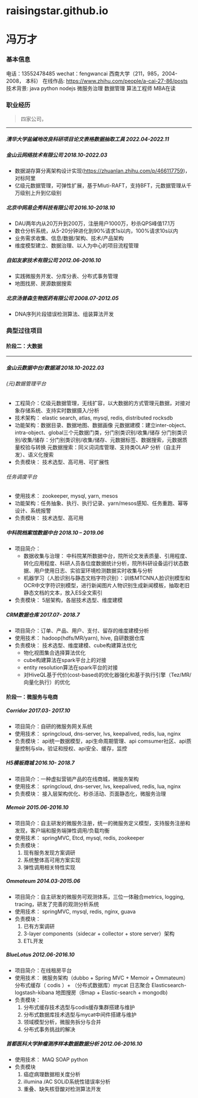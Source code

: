 # raisingstar.github.io
# 冯万才
### 基本信息
电话：13552478485  wechat：fengwancai
西南大学（211，985，2004-2008， 本科）
在线作品:  https://www.zhihu.com/people/a-cai-27-86/posts
技术背景: java python nodejs 微服务治理 数据管理 算法工程师 MBA在读
 ### 职业经历
> 四家公司，
---
##### 清华大学盐碱地改良科研项目论文表格数据抽取工具 2022.04-2022.11
##### 金山云网络技术有限公司 2018.10-2022.03
- 数据湖存算分离架构设计实现(https://zhuanlan.zhihu.com/p/466117759)，对标阿里
-  亿级元数据管理，可弹性扩展，基于Mluti-RAFT，支持BFT，元数据管理从千万级别上升到亿级别
##### 北京中网易企秀科技有限公司 	                                                                             2016.10-2018.10
- DAU两年内从20万升到200万，注册用户1000万，秒杀QPS峰值17.1万
- 数仓分析系统，从5-20分钟进化到90%请求1s以内，100%请求10s以内
- 业务需求收集、信息/数据/架构、技术/产品架构
- 维度模型建立、数据治理、以人为中心的项目流程管理
##### 自如友家技术有限公司 2012.06-2016.10
- 实践微服务开发、分库分表、分布式事务管理
- 地图找房、房源数据搜索
##### 北京汤普森生物医药有限公司 2008.07-2012.05
-  DNA序列片段错误检测算法、组装算法开发
### 典型过往项目
#### 阶段二：大数据
>
---

##### 金山云数据中台/数据湖							2018.10-2022.03
###### (元)数据管理平台
- 工程简介：亿级元数据管理，无线扩容，以大数据的方式管理元数据，对接对象存储系统、支持实时数据摄入/分析
- 技术架构： elastic search, atlas, mysql, redis, distributed rocksdb
- 功能架构：数据目录、数据地图、数据画像
	元数据建模：建立inter-object、intra-object、global三个元数据门类，分门别类识别/收集/储存
	分门别类识别/收集/储存：分门别类识别/收集/储存、元数据标签、数据搜索，元数据质量校验与转换
	元数据搜索：同义词词库管理、支持类OLAP 分析（自主开发）、语义化搜索
- 负责模块：  技术选型、高可用、可扩展性
###### 任务调度平台
- 使用技术： zookeeper, mysql, yarn, mesos
- 功能架构：任务抽象、执行、执行记录、yarn/mesos感知、任务重跑、幂等设计、系统报警
- 负责模块： 技术选型、高可用
##### 中科院档案馆数据中台							        2018.10 – 2019.06
- 项目简介：
    - 数据收集与治理：
    中科院某所数据中台，院所论文发表质量、引用程度、转化应用程度、科研人员各位度数据统计分析，院所科研设备运行状态数据、用户使用日志、实验室环境检测数据实时收集与分析
    - 机器学习（人脸识别与静态文档字符识别）：训练MTCNN人脸识别模型和OCR中文字符识别模型，进行新闻图片人物识别生成新闻模板，抽取老旧静态文档的文本，放入ES全文索引
- 负责模块： 5层架构，各层技术选型、维度建模
##### CRM数据仓库 2017.07- 2018.7
- 项目简介：订单、产品、用户、支付、留存的维度建模分析
- 使用技术： hadoop(hdfs/MR/yarn), hive,  自研数据仓库
- 负责模块： 技术选型、维度建模、cube构建算法优化
    - 物化视图集合选择算法优化
    - cube构建算法在spark平台上的对接
    - entity resolution算法在spark平台的对接
    - 对HiveQL基于代价(cost-based)的优化器强化和基于执行引擎（Tez/MR/向量化执行）的优化
#### 阶段一：微服务与电商
##### Corridor 2017.03- 2017.10
- 项目简介：自研的微服务网关系统
- 使用技术： springcloud, dns-server, lvs, keepalived, redis, lua, nginx
- 负责模块： api统一数据模型，api生命周期管理、api comsumer社区、api质量控制与sla，验证和授权、api安全、缓存，监控
##### H5模板商城 2016.10- 2018.7
- 项目简介：一种虚拟营销产品的在线商城，微服务架构
- 使用技术： springcloud, dns-server, lvs, keepalived, redis, lua, nginx
- 负责模块： 接入层架构优化、秒杀活动、页面静态化，微服务治理
##### Memoir 2015.06-2016.10
- 项目简介：自主研发的微服务注册，统一的微服务定义模型，支持服务注册和发现，客户端和服务端弹性调用/负载均衡
- 使用技术： springMVC, Etcd, mysql, redis, zookeeper
- 负责模块：
    1. 现有服务发现方案调研
    2. 系统整体高可用方案实现
    3. 弹性调用相关特性实现
##### Ommateum                                                                                              2014.03-2015.06
- 项目简介：自主研发的微服务可观测体系，三位一体融合metrics, logging, tracing，研发了完善的观测分析系统
- 使用技术： springMVC, mysql, redis, nginx, guava
- 负责模块：
    1. 已有方案调研
    2. 3-layer components（sidecar + collector + store server）架构
    3. ETL开发
##### BlueLotus 2012.06-2016.10
- 项目简介：在线租房平台
- 使用技术：
	微服务架构（dubbo + Spring MVC + Memoir + Ommateum）
	分布式缓存（ codis ）+ （分布式数据库）mycat
	日志聚合 Elasticsearch-logstash-kibana
	地图搜房（Bmap + Elastic-search + mongodb)
- 负责模块：
    1. 分布式缓存技术选型与codis缓存集群搭建与维护
    2. 分布式数据库技术选型与mycat中间件搭建与维护
    3. 领域模型分析，微服务拆分与合并
    4. 分布式事务挑战的解决
##### 首都医科大学肿瘤测序样本数据数据分析 2012.06-2016.10
- 使用技术：
	MAQ SOAP python
- 负责模块
    1. 癌症病理数据相关度分析
    2. illumina /AC SOLiD系统性错误率分析
    3. 重叠、缺失核苷酸对检测算法开发
